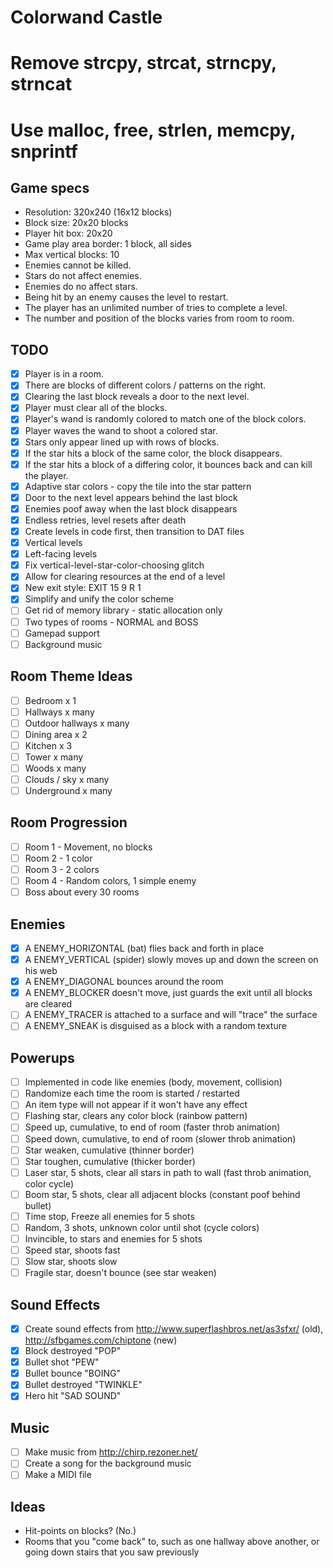 # Colorwand Castle

# Remove strcpy, strcat, strncpy, strncat
# Use malloc, free, strlen, memcpy, snprintf

## Game specs

- Resolution: 320x240 (16x12 blocks)
- Block size: 20x20 blocks
- Player hit box: 20x20
- Game play area border: 1 block, all sides
- Max vertical blocks: 10
- Enemies cannot be killed.
- Stars do not affect enemies.
- Enemies do no affect stars.
- Being hit by an enemy causes the level to restart.
- The player has an unlimited number of tries to complete a level.
- The number and position of the blocks varies from room to room.

## TODO

- [x] Player is in a room.
- [x] There are blocks of different colors / patterns on the right.
- [x] Clearing the last block reveals a door to the next level.
- [x] Player must clear all of the blocks.
- [x] Player's wand is randomly colored to match one of the block colors.
- [x] Player waves the wand to shoot a colored star.
- [x] Stars only appear lined up with rows of blocks.
- [x] If the star hits a block of the same color, the block disappears.
- [x] If the star hits a block of a differing color, it bounces back and can kill the player.
- [x] Adaptive star colors - copy the tile into the star pattern
- [x] Door to the next level appears behind the last block
- [x] Enemies poof away when the last block disappears
- [x] Endless retries, level resets after death
- [x] Create levels in code first, then transition to DAT files
- [x] Vertical levels
- [x] Left-facing levels
- [x] Fix vertical-level-star-color-choosing glitch
- [x] Allow for clearing resources at the end of a level
- [x] New exit style: EXIT 15 9 R 1
- [x] Simplify and unify the color scheme
- [ ] Get rid of memory library - static allocation only
- [ ] Two types of rooms - NORMAL and BOSS
- [ ] Gamepad support
- [ ] Background music

## Room Theme Ideas

- [ ] Bedroom x 1
- [ ] Hallways x many
- [ ] Outdoor hallways x many
- [ ] Dining area x 2
- [ ] Kitchen x 3
- [ ] Tower x many
- [ ] Woods x many
- [ ] Clouds / sky x many
- [ ] Underground x many

## Room Progression

- [ ] Room 1 - Movement, no blocks
- [ ] Room 2 - 1 color
- [ ] Room 3 - 2 colors
- [ ] Room 4 - Random colors, 1 simple enemy
- [ ] Boss about every 30 rooms

## Enemies

- [x] A ENEMY_HORIZONTAL (bat) flies back and forth in place
- [x] A ENEMY_VERTICAL (spider) slowly moves up and down the screen on his web
- [x] A ENEMY_DIAGONAL bounces around the room
- [x] A ENEMY_BLOCKER doesn't move, just guards the exit until all blocks are cleared
- [ ] A ENEMY_TRACER is attached to a surface and will "trace" the surface
- [ ] A ENEMY_SNEAK is disguised as a block with a random texture

## Powerups

- [ ] Implemented in code like enemies (body, movement, collision)
- [ ] Randomize each time the room is started / restarted
- [ ] An item type will not appear if it won't have any effect
- [ ] Flashing star, clears any color block (rainbow pattern)
- [ ] Speed up, cumulative, to end of room (faster throb animation)
- [ ] Speed down, cumulative, to end of room (slower throb animation)
- [ ] Star weaken, cumulative (thinner border)
- [ ] Star toughen, cumulative (thicker border)
- [ ] Laser star, 5 shots, clear all stars in path to wall (fast throb animation, color cycle)
- [ ] Boom star, 5 shots, clear all adjacent blocks (constant poof behind bullet)
- [ ] Time stop, Freeze all enemies for 5 shots
- [ ] Random, 3 shots, unknown color until shot (cycle colors)
- [ ] Invincible, to stars and enemies for 5 shots
- [ ] Speed star, shoots fast
- [ ] Slow star, shoots slow
- [ ] Fragile star, doesn't bounce (see star weaken)

## Sound Effects

- [x] Create sound effects from http://www.superflashbros.net/as3sfxr/ (old), http://sfbgames.com/chiptone (new)
- [x] Block destroyed "POP"
- [x] Bullet shot "PEW"
- [x] Bullet bounce "BOING"
- [x] Bullet destroyed "TWINKLE"
- [x] Hero hit "SAD SOUND"

## Music

- [ ] Make music from http://chirp.rezoner.net/
- [ ] Create a song for the background music
- [ ] Make a MIDI file

## Ideas

- Hit-points on blocks? (No.)
- Rooms that you "come back" to, such as one hallway above another, or going down stairs that you saw previously
